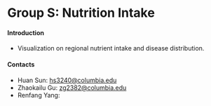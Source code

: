 # Group S: Nutrition Intake 

#### Introduction 
- Visualization on regional nutrient intake and disease distribution. 

#### Contacts
- Huan Sun: hs3240@columbia.edu
- Zhaokailu Gu: zg2382@columbia.edu
- Renfang Yang: 

